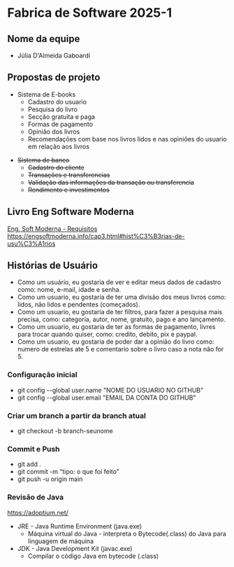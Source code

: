 # Fabrica de Software 2025-1

## Nome da equipe

- Júlia D'Almeida Gaboardi

## Propostas de projeto

- Sistema de E-books
  - Cadastro do usuario
  - Pesquisa do livro
  - Secção gratuita e paga
  - Formas de pagamento
  - Opinião dos livros
  - Recomendações com base nos livros lidos e nas opiniões do usuario em relação aos livros

<s>

- Sistema de banco
  - Cadastro do cliente
  - Transações e transferencias
  - Validação das informações da transação ou transferencia
  - Rendimento e investimentos
</s>

## Livro Eng Software Moderna

[Eng. Soft Moderna - Requisitos](https://engsoftmoderna.info/cap3.html)
https://engsoftmoderna.info/cap3.html#hist%C3%B3rias-de-usu%C3%A1rios

## Histórias de Usuário

- Como um usuário, eu gostaria de ver e editar meus dados de cadastro como: nome, e-mail, idade e senha.
- Como um usuario, eu gostaria de ter uma divisão dos meus livros como: lidos, não lidos e pendentes (começados).
- Como um usuario, eu gostaria de ter filtros, para fazer a pesquisa mais precisa, como: categoria, autor, nome, gratuito, pago e ano lançamento.
- Como um usuario, eu gostaria de ter as formas de pagamento, livres para trocar quando quiser, como: credito, debito, pix e paypal.
- Como um usuario, eu gostaria de poder dar a opinião do livro como: numero de estrelas ate 5 e comentario sobre o livro caso a nota não for 5.

### Configuração inicial

- git config --global user.name "NOME DO USUARIO NO GITHUB"
- git config --global user.email "EMAIL DA CONTA DO GITHUB"

### Criar um branch a partir da branch atual

- git checkout -b branch-seunome

### Commit e Push

- git add .
- git commit -m "tipo: o que foi feito"
- git push -u origin main

### Revisão de Java

https://adoptium.net/

- JRE - Java Runtime Environment (java.exe)
  - Máquina virtual do Java - interpreta o Bytecode(.class) do Java para linguagem de máquina
- JDK - Java Development Kit (javac.exe)
  - Compilar o código Java em bytecode (.class)